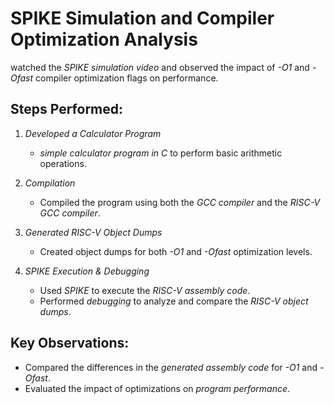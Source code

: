 # SPIKE Simulation and Compiler Optimization Analysis  

watched the *SPIKE simulation video* and observed the impact of *-O1* and *-Ofast* compiler optimization flags on performance.  

## Steps Performed:  

1. *Developed a Calculator Program*  
   - *simple calculator program in C* to perform basic arithmetic operations.  

2. *Compilation*  
   - Compiled the program using both the *GCC compiler* and the *RISC-V GCC compiler*.  

3. *Generated RISC-V Object Dumps*  
   - Created object dumps for both *-O1* and *-Ofast* optimization levels.  

4. *SPIKE Execution & Debugging*  
   - Used *SPIKE* to execute the *RISC-V assembly code*.  
   - Performed *debugging* to analyze and compare the *RISC-V object dumps*.  

## Key Observations:  
- Compared the differences in the *generated assembly code* for *-O1* and *-Ofast*.  
- Evaluated the impact of optimizations on *program performance*.
